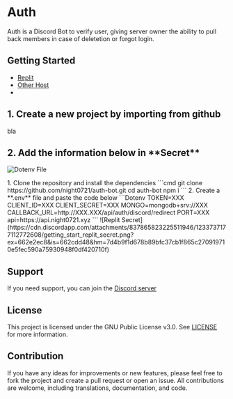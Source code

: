 # Auth

Auth is a Discord Bot to verify user, giving server owner the ability to pull back members in case of deletetion or forgot login.
## Getting Started

- [Replit](#replit)
- [Other Host](#otherhost)
- 
<div id="replit">
  <p>
    <h2>1. Create a new project by importing from github</h2>
    <p>
      bla
    </p>
  </p>
  <p>
    <h2>2. Add the information below in **Secret**</h2>
    <p>
      <img alt="Dotenv File" src="https://cdn.discordapp.com/attachments/837865823225511946/1233738177693352017/getting_start_dotenv.png?ex=662e2fb7&is=662cde37&hm=f62ef3ed8f6920da5acba8bebe6e1e0388def9b1623ffcf573455bc1011d5533">
    </p>
  </p>
</div>
<div id="otherhost">
  1. Clone the repository and install the dependencies
  ```cmd
  git clone https://github.com/night0721/auth-bot.git
  cd auth-bot
  npm i
  ```
  2. Create a **.env** file and paste the code below
  ```Dotenv
  TOKEN=XXX
  CLIENT_ID=XXX
  CLIENT_SECRET=XXX
  MONGO=mongodb+srv://XXX
  CALLBACK_URL=http://XXX.XXX/api/auth/discord/redirect
  PORT=XXX
  api=https://api.night0721.xyz
  ```
  ![Replit Secret](https://cdn.discordapp.com/attachments/837865823225511946/1233737177112772608/getting_start_replit_secret.png?ex=662e2ec8&is=662cdd48&hm=7d4b9f1d678b89bfc37cb1f865c270919710e5fec590a75930948f0df420710f)
</div>


## Support

If you need support, you can join the [Discord server](https://discord.gg/SbQHChmGcp)

## License

This project is licensed under the GNU Public License v3.0. See [LICENSE](https://github.com/night0721/Auth/blob/master/LICENSE) for more information.

## Contribution

If you have any ideas for improvements or new features, please feel free to fork the project and create a pull request or open an issue.
All contributions are welcome, including translations, documentation, and code.
